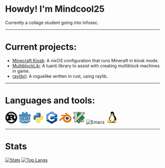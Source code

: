 # Howdy! I'm Mindcool25
Currently a collage student going into infosec.

---
# Current projects:
- [Minecraft Kiosk](https://github.com/Mindcool25/minecraftKiosk): A nixOS configuration that runs Mineraft in kiosk mode.
- [MultiblockLib](https://github.com/Mindcool25/multiblock_lib): A luanti library to assist with creating multiblock machines in game.
- [raylibrl](https://github.com/Mindcool25/raylibRoguelike): A roguelike written in rust, using raylib.
---
# Languages and tools:
<div>
<img src="https://github.com/devicons/devicon/blob/master/icons/rust/rust-original.svg" title="Rust" alt="Rust" width="40" height="40"/>
<img src="https://github.com/devicons/devicon/blob/master/icons/godot/godot-original.svg" title="Godot" alt="Godot" width="40" height="40"/>
<img src="https://github.com/devicons/devicon/blob/master/icons/python/python-original.svg" title="Python" alt="Python" width="40" height="40"/>
<img src="https://github.com/devicons/devicon/blob/master/icons/cplusplus/cplusplus-original.svg" title="C++" alt="C++" width="40" height="40"/>
<img src="https://github.com/devicons/devicon/blob/master/icons/blender/blender-original.svg" title="Blender" alt="Blender" width="40" height="40"/>
<img src="https://github.com/devicons/devicon/blob/master/icons/vim/vim-original.svg" title="Vim" alt="Vim" width="40" height="40"/>
<img src="https://upload.wikimedia.org/wikipedia/commons/0/08/EmacsIcon.svg" title="Emacs" alt="Emacs" width="40" height="40"/>
<img src="https://github.com/devicons/devicon/blob/master/icons/linux/linux-original.svg" title="Linux" alt="Linux" width="40" height="40"/>
</div>

---
# Stats
[![Stats](https://github-readme-stats.vercel.app/api?username=Mindcool25&show_icons=true&theme=gruvbox#gh-dark-mode-only)](https://github.com/anuraghazra/github-readme-stats#gh-dark-mode-only)
[![Top Langs](https://github-readme-stats.vercel.app/api/top-langs/?username=Mindcool25&theme=gruvbox&layout=compact&hide=Vim%20Script,Makefile&exclude_repo=vexTeamZtesting#gh-dark-mode-only)](https://github.com/anuraghazra/github-readme-stats)
